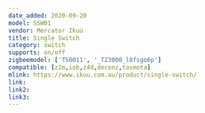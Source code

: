```yaml
---
date_added: 2020-09-20
model: SSW01
vendor: Mercator Ikuü
title: Single Switch
category: switch
supports: on/off
zigbeemodel: ['TS0011', '_TZ3000_l8fsgo6p']
compatible: [z2m,iob,z4d,deconz,tasmota]
mlink: https://www.ikuu.com.au/product/single-switch/
link: 
link2: 
link3: 
---
```

